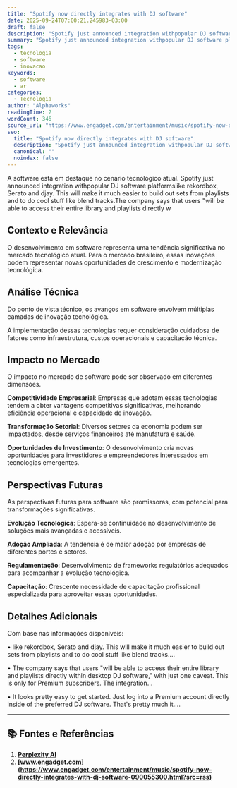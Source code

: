 ```yaml
---
title: "Spotify now directly integrates with DJ software"
date: 2025-09-24T07:00:21.245983-03:00
draft: false
description: "Spotify just announced integration withpopular DJ software platformslike rekordbox, Serato and djay. This will make it much easier to build out sets from pla..."
summary: "Spotify just announced integration withpopular DJ software platformslike rekordbox, Serato and djay. This will make it much easier to build out sets from pla..."
tags:
  - tecnologia
  - software
  - inovacao
keywords:
  - software
  - ar
categories:
  - Tecnologia
author: "Alphaworks"
readingTime: 2
wordCount: 346
source_url: "https://www.engadget.com/entertainment/music/spotify-now-directly-integrates-with-dj-software-090055300.html?src=rss"
seo:
  title: "Spotify now directly integrates with DJ software"
  description: "Spotify just announced integration withpopular DJ software platformslike rekordbox, Serato and djay. This will make it much easier to build out sets from pla..."
  canonical: ""
  noindex: false
---
```


A software está em destaque no cenário tecnológico atual. Spotify just announced integration withpopular DJ software platformslike rekordbox, Serato and djay. This will make it much easier to build out sets from playlists and to do cool stuff like blend tracks.The company says that users "will be able to access their entire library and playlists directly w

## Contexto e Relevância

O desenvolvimento em software representa uma tendência significativa no mercado tecnológico atual. Para o mercado brasileiro, essas inovações podem representar novas oportunidades de crescimento e modernização tecnológica.
## Análise Técnica

Do ponto de vista técnico, os avanços em software envolvem múltiplas camadas de inovação tecnológica.



A implementação dessas tecnologias requer consideração cuidadosa de fatores como infraestrutura, custos operacionais e capacitação técnica.
## Impacto no Mercado

O impacto no mercado de software pode ser observado em diferentes dimensões.

**Competitividade Empresarial**: Empresas que adotam essas tecnologias tendem a obter vantagens competitivas significativas, melhorando eficiência operacional e capacidade de inovação.

**Transformação Setorial**: Diversos setores da economia podem ser impactados, desde serviços financeiros até manufatura e saúde.

**Oportunidades de Investimento**: O desenvolvimento cria novas oportunidades para investidores e empreendedores interessados em tecnologias emergentes.


## Perspectivas Futuras

As perspectivas futuras para software são promissoras, com potencial para transformações significativas.

**Evolução Tecnológica**: Espera-se continuidade no desenvolvimento de soluções mais avançadas e acessíveis.

**Adoção Ampliada**: A tendência é de maior adoção por empresas de diferentes portes e setores.

**Regulamentação**: Desenvolvimento de frameworks regulatórios adequados para acompanhar a evolução tecnológica.

**Capacitação**: Crescente necessidade de capacitação profissional especializada para aproveitar essas oportunidades.
## Detalhes Adicionais

Com base nas informações disponíveis:

• like rekordbox, Serato and djay. This will make it much easier to build out sets from playlists and to do cool stuff like blend tracks....

• The company says that users "will be able to access their entire library and playlists directly within desktop DJ software," with just one caveat. This is only for Premium subscribers. The integration...

• It looks pretty easy to get started. Just log into a Premium account directly inside of the preferred DJ software. That's pretty much it....



---

## 📚 Fontes e Referências

1. **[Perplexity AI](https://www.perplexity.ai/)**
2. **[www.engadget.com](https://www.engadget.com/entertainment/music/spotify-now-directly-integrates-with-dj-software-090055300.html?src=rss)**
